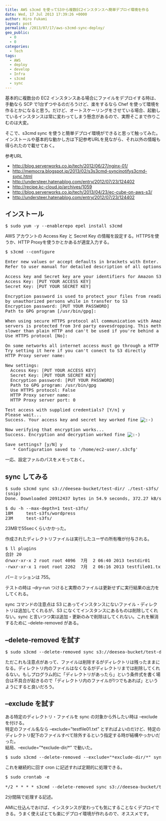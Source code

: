 ```yaml
---
title: AWS s3cmd を使ってS3から複数EC2インスタンスへ簡単デプロイ環境を作る
date: Wed, 17 Jul 2013 17:39:26 +0000
author: Hiro Fukami
layout: post
permalink: /2013/07/17/aws-s3cmd-sync-deploy/
geo_public:
  - 0
  - 0
categories:
  - Tech
tags:
  - AWS
  - deploy
  - develop
  - Infra
  - s3cmd
  - sync
---
```

基本的に複数台の EC2 インスタンスある場合にファイルをデプロイする時は、手動なら SCP で1台ずつやるのだろうけど、楽をするなら Chef を使って環境を作るとかになると思う。だけど、オートスケーリングをさせている場合、起動しているインスタンスは常に変わってしまう懸念があるので、実際そこまで作りこむのは大変。

そこで、s3cmd sync を使うと簡単デプロイ環境ができると思って触ってみた。  
インストールや基本的な動かし方は下記参考URLを見ながら、それ以外の情報も得られたので載せておく。

参考URL

*   http://blog.serverworks.co.jp/tech/2012/06/27/nginx-01/
*   http://memocra.blogspot.jp/2013/02/s3s3cmd-syncinotifys3cmd-sync.html
*   http://understeer.hatenablog.com/entry/2012/07/23/124402
*   http://recipe.kc-cloud.jp/archives/1059
*   http://blog.serverworks.co.jp/tech/2013/04/23/ec-cube-on-aws-s3/
*   http://understeer.hatenablog.com/entry/2012/07/23/124402

## インストール

<pre class="brush: bash; title: ; notranslate" title="">$ sudo yum -y --enablerepo epel install s3cmd
</pre>

AWS アカウントの Access Key と Secret Key の情報を設定する。HTTPSを使うか、HTTP Proxyを使うかとかあるが適宜入力する。

<pre class="brush: bash; title: ; notranslate" title="">$ s3cmd --configure

Enter new values or accept defaults in brackets with Enter.
Refer to user manual for detailed description of all options.

Access key and Secret key are your identifiers for Amazon S3
Access Key: [PUT YOUR ACCESS KEY]
Secret Key: [PUT YOUR SECRET KEY]

Encryption password is used to protect your files from reading
by unauthorized persons while in transfer to S3
Encryption password: [PUT YOUR PASSWORD]
Path to GPG program [/usr/bin/gpg]:

When using secure HTTPS protocol all communication with Amazon S3
servers is protected from 3rd party eavesdropping. This method is
slower than plain HTTP and can't be used if you're behind a proxy
Use HTTPS protocol [No]:

On some networks all internet access must go through a HTTP proxy.
Try setting it here if you can't conect to S3 directly
HTTP Proxy server name:

New settings:
  Access Key: [PUT YOUR ACCESS KEY]
  Secret Key: [PUT YOUR SECRET KEY]
  Encryption password: [PUT YOUR PASSWORD]
  Path to GPG program: /usr/bin/gpg
  Use HTTPS protocol: False
  HTTP Proxy server name:
  HTTP Proxy server port: 0

Test access with supplied credentials? [Y/n] y
Please wait...
Success. Your access key and secret key worked fine <img src='http://i2.wp.com/hirofukami.com/wp-includes/images/smilies/icon_smile.gif?w=830' alt=':-)' class='wp-smiley' data-recalc-dims="1" /> 

Now verifying that encryption works...
Success. Encryption and decryption worked fine <img src='http://i2.wp.com/hirofukami.com/wp-includes/images/smilies/icon_smile.gif?w=830' alt=':-)' class='wp-smiley' data-recalc-dims="1" /> 

Save settings? [y/N] y
   * Configuration saved to '/home/ec2-user/.s3cfg'
</pre>

一応、設定ファルのパスをメモっておく。

## sync してみる

<pre class="brush: bash; title: ; notranslate" title="">$ sudo s3cmd sync s3://deesea-bucket/test-dir/ ./test-s3fs/
(snip)
Done. Downloaded 20912437 bytes in 54.9 seconds, 372.27 kB/s

$ du -h --max-depth=1 test-s3fs/
18M     test-s3fs/wordpress
23M     test-s3fs/
</pre>

23MBで55secくらいかかった。

作成されたディレクトリファイルは実行したユーザの所有権が付与される。

<pre class="brush: bash; title: ; notranslate" title="">$ ll plugins
合計 20
drwxr-xr-x 2 root root 4096  7月  2 06:40 2013 testdir01
-rwxr-xr-x 1 root root 2262  7月  2 06:16 2013 testfile01.txt
</pre>

パーミッションは 755。

テストの時は &#8211;dry-run つけると実際のファイルは更新せずに実行結果の出力をしてくれる。

sync コマンドの注意点は S3 にあってインスタンスにないファイル・ディレクトリは追加してくれるが、S3 になくてインスタンスにあるものは削除してくれない。sync と言いつつ実は追加・更新のみで削除はしてくれない。これを解消するために &#8211;delete-removed がある。

## &#8211;delete-removed を試す

<pre class="brush: plain; title: ; notranslate" title="">$ sudo s3cmd --delete-removed sync s3://deesea-bucket/test-dir/ ./test-s3fs/
</pre>

ただこれも注意点があって、ファイルは削除するがディレクトリは残ったままになる。ディレクトリ内のファイルはなくなるがディレクトリまでは削除してくれるない。もしプログラム的に「ディレクトリがあったら」という条件式を書く場合は不具合が起きるので「ディレクトリ内のファイルが1つでもあれば」というようにすると良いだろう。

## &#8211;exclude を試す

ある特定のディレクトリ・ファイルを sync の対象から外したい時は &#8211;exclude を付ける。  
特定のファイル名なら &#8211;exclude=&#8221;testfile01.txt&#8221; とすればよいのだけど、特定のディレクトリ配下のファイルすべて除外するという指定する時が結構やっかいだった。  
結局、&#8211;exclude=&#8221;\*exclude-dir/\*&#8221; で動いた。

<pre class="brush: bash; title: ; notranslate" title="">$ sudo s3cmd --delete-removed --exclude=&quot;*exclude-dir/*&quot; sync s3://deesea-bucket/test-dir/ ./test-s3fs/
</pre>

これを継続的に回す cron に記述すれば定期的に処理できる。

<pre class="brush: bash; title: ; notranslate" title="">$ sudo crontab -e

*/2 * * * * s3cmd --delete-removed sync s3://deesea-bucket/test-dir/ /usr/share/nginx/html/test-s3fs/
</pre>

2分間隔で処理する記述。

AMIに仕込んでおけば、インスタンスが変わっても気にすることなくデプロイできる。うまく使えばとても楽にデプロイ環境が作れるので、オススメです。